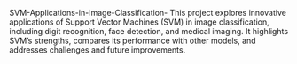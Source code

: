 SVM-Applications-in-Image-Classification-
This project explores innovative applications of Support Vector Machines (SVM) in image classification, including digit recognition, face detection, and medical imaging. It highlights SVM’s strengths, compares its performance with other models, and addresses challenges and future improvements.
